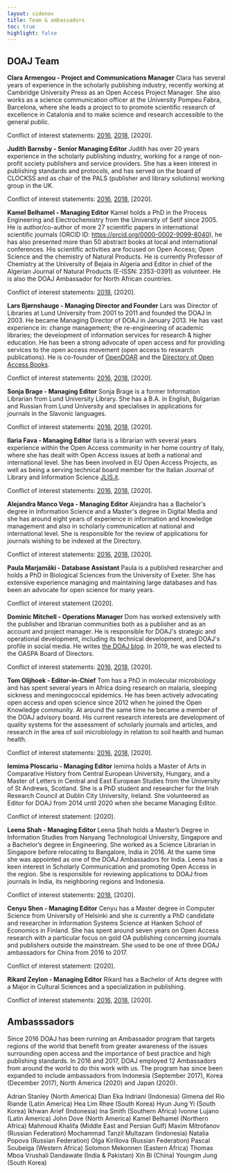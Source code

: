 ```yaml
---
layout: sidenav
title: Team & ambassadors
toc: true
highlight: false
---
```


## DOAJ Team

**Clara Armengou - Project and Communications Manager**
Clara has several years of experience in the scholarly publishing industry, recently working at Cambridge University Press as an Open Access Project Manager. She also works as a science communication officer at the University Pompeu Fabra, Barcelona, where she leads a project to to promote scientific research of excellence in Catalonia and to make science and research accessible to the general public.

Conflict of interest statements: [2016](https://drive.google.com/file/d/0ByRf6PVViI-mbDFybndLbldEbFE/view?usp=sharing), [2018](https://drive.google.com/file/d/1LHmZSZ6bwf6U71fNvIibJa6R1lquNhfR/view?usp=sharing), [2020].

**Judith Barnsby - Senior Managing Editor**
Judith has over 20 years experience in the scholarly publishing industry, working for a range of non-profit society publishers and service providers. She has a keen interest in publishing standards and protocols, and has served on the board of CLOCKSS and as chair of the PALS (publisher and library solutions) working group in the UK.

Conflict of interest statements: [2016](https://drive.google.com/file/d/0B0fPCpIPjZlmb3JmVkFYbjN5aTh1OUhLd2lZaEV0ZlFwbTZV/view?usp=sharing), [2018](https://drive.google.com/file/d/0B0fPCpIPjZlmb3JmVkFYbjN5aTh1OUhLd2lZaEV0ZlFwbTZV/view?usp=sharing), [2020].

**Kamel Belhamel - Managing Editor**
Kamel holds a PhD in the Process Engineering and Electrochemistry from the University of Setif since 2005. He is author/co-author of more 27 scientific papers in international scientific journals (ORCID ID: https://orcid.org/0000-0002-9099-8040), he has also presented more than 50 abstract books at local and international conferences. His scientific activities are focused on Open Access; Open Science and the chemistry of Natural Products. He is currently Professor of Chemistry at the University of Bejaia in Algeria and Editor in chief of the Algerian Journal of Natural Products (E-ISSN: 2353-0391) as volunteer. He is also the DOAJ Ambassador for North African countries.

Conflict of interest statements: [2018](https://drive.google.com/file/d/1JdF2kh-fLXz8kPGN_3ijDt5y9K6s0hOQ/view?usp=sharing), [2020].

**Lars Bjørnshauge - Managing Director and Founder**
Lars was Director of Libraries at Lund University from 2001 to 2011 and founded the DOAJ in 2003. He became Managing Director of DOAJ in January 2013. He has vast experience in: change management; the re-engineering of academic libraries; the development of information services for research & higher education. He has been a strong advocate of open access and for providing services to the open access movement (open access to research publications). He is co-founder of [OpenDOAR](http://www.opendoar.org/) and the [Directory of Open Access Books](https://www.doabooks.org/).

Conflict of interest statements: [2016](https://drive.google.com/file/d/0ByRf6PVViI-mbmo2aU9NWkx5dGs/view?usp=sharing), [2018](https://drive.google.com/file/d/1mm1a8nbY5MQX9loqIs2ZQuVN-73RfPuN/view?usp=sharing), [2020].

**Sonja Brage - Managing Editor**
Sonja Brage is a former Information Librarian from Lund University Library. She has a B.A. in English, Bulgarian and Russian from Lund University and specialises in applications for journals in the Slavonic languages.

Conflict of interest statements: [2016](https://drive.google.com/file/d/0ByRf6PVViI-mNUFoZWV4YnZ3bDg/view?usp=sharing), [2018](https://drive.google.com/file/d/1M5AGEDP79uk2olCcmVYjKCsmzL7tG2Vc/view?usp=sharing), [2020].

**Ilaria Fava - Managing Editor**
Ilaria is a librarian with several years experience within the Open Access community in her home country of Italy, where she has dealt with Open Access issues at both a national and international level. She has been involved in EU Open Access Projects, as well as being a serving technical board member for the Italian Journal of Library and Information Science [JLIS.it](https://www.jlis.it/).

Conflict of interest statements: [2016](https://drive.google.com/file/d/0ByRf6PVViI-mY2dRZTR5eTFjQkk/view?usp=sharing), [2018](https://drive.google.com/file/d/1AMi0uIWHgEiaqmJLM7f_SFsiLEJENfjF/view?usp=sharing), [2020].

**Alejandra Manco Vega - Managing Editor**
Alejandra has a Bachelor's degree in Information Science and a Master's degree in Digital Media and she has around eight years of experience in information and knowledge management and also in scholarly communication at national and international level. She is responsible for the review of applications for journals wishing to be indexed at the Directory.

Conflict of interest statements: [2016](https://drive.google.com/file/d/0ByRf6PVViI-mVFhjdkZWaFJZOTQ/view?usp=sharing), [2018](https://drive.google.com/file/d/0ByRf6PVViI-mRlRYTDBPRlZiWTRxQ3VMTUZpQnZ5ZkwyLVQ4/view?usp=sharing), [2020].

**Paula Marjamäki - Database Assistant**
Paula is a published researcher and holds a PhD in Biological Sciences from the University of Exeter. She has extensive experience managing and maintaining large databases and has been an advocate for open science for many years.

Conflict of interest statement [2020].

**Dominic Mitchell - Operations Manager**
Dom has worked extensively with the publisher and librarian communities both as a publisher and as an account and project manager. He is responsible for DOAJ's strategic and operational development, including its technical development, and DOAJ's profile in social media. He writes [the DOAJ blog](https://blog.doaj.org/). In 2019, he was elected to the OASPA Board of Directors.

Conflict of interest statements: [2016](https://drive.google.com/file/d/0ByRf6PVViI-mWmU0UHZqZm1xcDQ/view?usp=sharing), [2018](https://drive.google.com/file/d/13XX_GUrw2xRmXARjRrTxegULPT8Redka/view?usp=sharing), [2020].

**Tom Olijhoek - Editor-in-Chief**
Tom has a PhD in molecular microbiology and has spent several years in Africa doing research on malaria, sleeping sickness and meningococcal epidemics. He has been actively advocating open access and open science since 2012 when he joined the Open Knowledge community. At around the same time he became a member of the DOAJ advisory board. His current research interests are development of quality systems for the assessment of scholarly journals and articles, and research in the area of soil microbiology in relation to soil health and human health.

Conflict of interest statements: [2016](https://drive.google.com/file/d/0ByRf6PVViI-mYUFZNDRISTZodUU/view?usp=sharing), [2018](https://drive.google.com/file/d/1x0w-a1TWQdJDKPtQpGhmDZSdA4BhFSpI/view?usp=sharing), [2020].

**Iemima Ploscariu - Managing Editor**
Iemima holds a Master of Arts in Comparative History from Central European University, Hungary, and a Master of Letters in Central and East European Studies from the University of St Andrews, Scotland. She is a PhD student and researcher for the Irish Research Council at Dublin City University, Ireland. She volunteered as Editor for DOAJ from 2014 until 2020 when she became Managing Editor.

Conflict of interest statement: [2020].

**Leena Shah - Managing Editor**
Leena Shah holds a Master’s Degree in Information Studies from Nanyang Technological University, Singapore and a Bachelor’s degree in Engineering. She worked as a Science Librarian in Singapore before relocating to Bangalore, India in 2016. At the same time she was appointed as one of the DOAJ Ambassadors for India. Leena has a keen interest in Scholarly Communication and promoting Open Access in the region. She is responsible for reviewing applications to DOAJ from journals in India, its neighboring regions and Indonesia.

Conflict of interest statements: [2018](https://drive.google.com/file/d/1tifEjAIlU3txBw9DjIcRW9cZL7YG7_nU/view?usp=sharing), [2020].

**Cenyu Shen - Managing Editor**
Cenyu has a Master degree in Computer Science from University of Helsinki and she is currently a PhD candidate and researcher in Information Systems Science at Hanken School of Economics in Finland. She has spent around seven years on Open Access research with a particular focus on gold OA publishing concerning journals and publishers outside the mainstream. She used to be one of three DOAJ ambassadors for China from 2016 to 2017.

Conflict of interest statement: [2020].

**Rikard Zeylon - Managing Editor**
Rikard has a Bachelor of Arts degree with a Major in Cultural Sciences and a specialization in publishing.

Conflict of interest statements: [2016](https://drive.google.com/file/d/0ByRf6PVViI-mdnJPdldOM0hUMFU/view?usp=sharing), [2018](https://drive.google.com/file/d/1tOnW8L6TwolyLpIXwMKTITf9wGh_ukLb/view?usp=sharing), [2020].

## Ambasssadors
Since 2016 DOAJ has been running an Ambassador program that targets regions of the world that benefit from greater awareness of the issues surrounding open access and the importance of best practice and high publishing standards. In 2016 and 2017, DOAJ employed 12 Ambassadors from around the world to do this work with us. The program has since been expanded to include ambassadors from Indonesia (September 2017), Korea (December 2017), North America (2020) and Japan (2020).

Adrian Stanley (North America)
Dian Eka Indriani (Indonesia)
Gimena del Rio Riande (Latin America)
Hea Lim Rhee (South Korea)
Hyun Jung Yi (South Korea) 
Ikhwan Arief (Indonesia)
Ina Smith (Southern Africa)
Ivonne Lujano (Latin America)
John Dove (North America)
Kamel Belhamel (Northern Africa)
Mahmoud Khalifa (Middle East and Persian Gulf)
Maxim Mitrofanov (Russian Federation)
Mochammad Tanzil Multazam (Indonesia)
Natalia Popova (Russian Federation)
Olga Kirillova (Russian Federation)
Pascal Soubeiga (Western Africa)
Solomon Mekonnen (Eastern Africa)
Thomas Mboa
Vrushali Dandawate (India & Pakistan)
Xin Bi (China)
Youngim Jung (South Korea)
